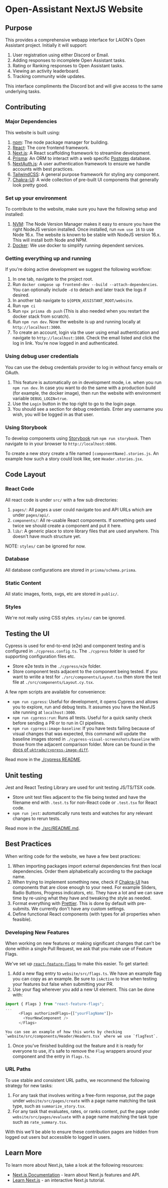 # Open-Assistant NextJS Website

## Purpose

This provides a comprehensive webapp interface for LAION's Open Assistant
project. Initially it will support:

1.  User registration using either Discord or Email.
1.  Adding responses to incomplete Open Assistant tasks.
1.  Rating or Ranking responses to Open Assistant tasks.
1.  Viewing an activity leaderboard.
1.  Tracking community wide updates.

This interface compliments the Discord bot and will give access to the same
underlying tasks.

## Contributing

### Major Dependencies

This website is built using:

1.  [npm](https://www.npmjs.com/): The node package manager for building.
1.  [React](https://reactjs.org/): The core frontend framework.
1.  [Next.js](https://nextjs.org/): A React scaffolding framework to streamline
    development.
1.  [Prisma](https://www.prisma.io/): An ORM to interact with a web specific
    [Postgres](https://www.postgresql.org/) database.
1.  [NextAuth.js](https://next-auth.js.org/): A user authentication framework to
    ensure we handle accounts with best practices.
1.  [TailwindCSS](https://tailwindcss.com/): A general purpose framework for
    styling any component.
1.  [Chakra-UI](https://chakra-ui.com/): A wide collection of pre-built UI
    components that generally look pretty good.

### Set up your environment

To contribute to the website, make sure you have the following setup and
installed:

1.  [NVM](https://github.com/nvm-sh/nvm): The Node Version Manager makes it easy
    to ensure you have the right NodeJS version installed. Once installed, run
    `nvm use 16` to use Node 16.x. The website is known to be stable with NodeJS
    version 16.x. This will install both Node and NPM.
1.  [Docker](https://www.docker.com/): We use docker to simplify running
    dependent services.

### Getting everything up and running

If you're doing active development we suggest the following workflow:

1.  In one tab, navigate to the project root.
1.  Run `docker compose up frontend-dev --build --attach-dependencies`. You can
    optionally include `-d` to detach and later track the logs if desired.
1.  In another tab navigate to `${OPEN_ASSISTANT_ROOT/website`.
1.  Run `npm ci`
1.  Run `npx prisma db push` (This is also needed when you restart the docker
    stack from scratch).
1.  Run `npm run dev`. Now the website is up and running locally at
    `http://localhost:3000`.
1.  To create an account, login via the user using email authentication and
    navigate to `http://localhost:1080`. Check the email listed and click the
    log in link. You're now logged in and authenticated.

### Using debug user credentials

You can use the debug credentials provider to log in without fancy emails or
OAuth.

1. This feature is automatically on in development mode, i.e. when you run
   `npm run dev`. In case you want to do the same with a production build (for
   example, the docker image), then run the website with environment variable
   `DEBUG_LOGIN=true`.
1. Use the `Login` button in the top right to go to the login page.
1. You should see a section for debug credentials. Enter any username you wish,
   you will be logged in as that user.

### Using Storybook

To develop components using [Storybook](https://storybook.js.org/) run
`npm run storybook`. Then navigate to in your browser to
`http://localhost:6006`.

To create a new story create a file named `[componentName].stories.js`. An
example how such a story could look like, see `Header.stories.jsx`.

## Code Layout

### React Code

All react code is under `src/` with a few sub directories:

1.  `pages/`: All pages a user could navigate too and API URLs which are under
    `pages/api/`.
1.  `components/`: All re-usable React components. If something gets used twice
    we should create a component and put it here.
1.  `lib/`: A generic place to store library files that are used anywhere. This
    doesn't have much structure yet.

NOTE: `styles/` can be ignored for now.

### Database

All database configurations are stored in `prisma/schema.prisma`.

### Static Content

All static images, fonts, svgs, etc are stored in `public/`.

### Styles

We're not really using CSS styles. `styles/` can be ignored.

## Testing the UI

Cypress is used for end-to-end (e2e) and component testing and is configured in
`./cypress.config.ts`. The `./cypress` folder is used for supporting
configuration files etc.

- Store e2e tests in the `./cypress/e2e` folder.
- Store component tests adjacent to the component being tested. If you want to
  wriite a test for `./src/components/Layout.tsx` then store the test file at
  `./src/components/Layout.cy.tsx`.

A few npm scripts are available for convenience:

- `npm run cypress`: Useful for development, it opens Cypress and allows you to
  explore, run and debug tests. It assumes you have the NextJS site running at
  `localhost:3000`.
- `npm run cypress:run`: Runs all tests. Useful for a quick sanity check before
  sending a PR or to run in CI pipelines.
- `npm run cypress:image-baseline`: If you have tests failing because of visual
  changes that was expected, this command will update the baseline images stored
  in `./cypress-visual-screenshots/baseline` with those from the adjacent
  comparison folder. More can be found in the
  [docs of `uktrade/cypress-image-diff`](https://github.com/uktrade/cypress-image-diff/blob/main/docs/CLI.md#update-all-baseline-images-for-failing-tests).

Read more in the [./cypress README](cypress/).

## Unit testing

Jest and React Testing Library are used for unit testing JS/TS/TSX code.

- Store unit test files adjacent to the file being tested and have the filename
  end with `.test.ts` for non-React code or `.test.tsx` for React code.
- `npm run jest`: automatically runs tests and watches for any relevant changes
  to rerun tests.

Read more in the [./src/README.md](src/README.md).

## Best Practices

When writing code for the website, we have a few best practices:

1.  When importing packages import external dependencies first then local
    dependencies. Order them alphabetically according to the package name.
1.  When trying to implement something new, check if
    [Chakra-UI](https://chakra-ui.com/) has components that are close enough to
    your need. For example Sliders, Radio Buttons, Progress indicators, etc.
    They have a lot and we can save time by re-using what they have and tweaking
    the style as needed.
1.  Format everything with [Prettier](https://prettier.io/). This is done by
    default with pre-submits. We currently don't have any custom settings.
1.  Define functional React components (with types for all properties when
    feasible).

### Developing New Features

When working on new features or making significant changes that can't be done
within a single Pull Request, we ask that you make use of Feature Flags.

We've set up
[`react-feature-flags`](https://www.npmjs.com/package/react-feature-flags) to
make this easier. To get started:

1.  Add a new flag entry to `website/src/flags.ts`. We have an example flag you
    can copy as an example. Be sure to `isActive` to true when testing your
    features but false when submitting your PR.
1.  Use your flag wherever you add a new UI element. This can be done with:

```js
import { Flags } from "react-feature-flags";
...
      <Flags authorizedFlags={["yourFlagName"]}>
        <YourNewComponent />
      </Flags>
```

    You can see an example of how this works by checking `website/src/components/Header/Headers.tsx` where we use `flagTest`.

1.  Once you've finished building out the feature and it is ready for everyone
    to use, it's safe to remove the `Flag` wrappers around your component and
    the entry in `flags.ts`.

### URL Paths

To use stable and consistent URL paths, we recommend the following strategy for
new tasks:

1.  For any task that involves writing a free-form response, put the page under
    `website/src/pages/create` with a page name matching the task type, such as
    `summarize_story.tsx`.
1.  For any task that evaluates, rates, or ranks content, put the page under
    `website/src/pages/evaluate` with a page name matching the task type such as
    `rate_summary.tsx`.

With this we'll be able to ensure these contribution pages are hidden from
logged out users but accessible to logged in users.

## Learn More

To learn more about Next.js, take a look at the following resources:

- [Next.js Documentation](https://nextjs.org/docs) - learn about Next.js
  features and API.
- [Learn Next.js](https://nextjs.org/learn) - an interactive Next.js tutorial.
